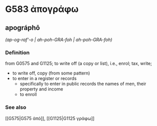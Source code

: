 # G583 ἀπογράφω

## apográphō

_(ap-og-raf'-o | ah-poh-GRA-foh | ah-poh-GRA-foh)_

### Definition

from G0575 and G1125; to write off (a copy or list), i.e., enrol; tax, write; 

- to write off, copy (from some pattern)
- to enter in a register or records
  - specifically to enter in public records the names of men, their property and income
  - to enroll

### See also

[[G575|G575 ἀπό]], [[G1125|G1125 γράφω]]
